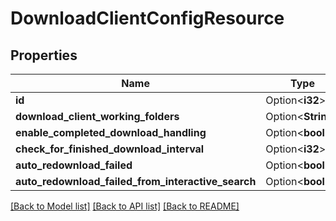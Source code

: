 # DownloadClientConfigResource

## Properties

Name | Type | Description | Notes
------------ | ------------- | ------------- | -------------
**id** | Option<**i32**> |  | [optional]
**download_client_working_folders** | Option<**String**> |  | [optional]
**enable_completed_download_handling** | Option<**bool**> |  | [optional]
**check_for_finished_download_interval** | Option<**i32**> |  | [optional]
**auto_redownload_failed** | Option<**bool**> |  | [optional]
**auto_redownload_failed_from_interactive_search** | Option<**bool**> |  | [optional]

[[Back to Model list]](../README.md#documentation-for-models) [[Back to API list]](../README.md#documentation-for-api-endpoints) [[Back to README]](../README.md)


